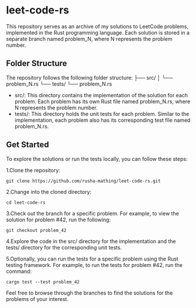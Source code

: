 # leet-code-rs

This repository serves as an archive of my solutions to LeetCode problems, implemented in the Rust programming language. Each solution is stored in a separate branch named problem_N, where N represents the problem number.

## Folder Structure

The repository follows the following folder structure:
├── src/
│   └── problem_N.rs
└── tests/
    └── problem_N.rs

- src/: This directory contains the implementation of the solution for each problem. Each problem has its own Rust file named problem_N.rs, where N represents the problem number.
- tests/: This directory holds the unit tests for each problem. Similar to the implementation, each problem also has its corresponding test file named problem_N.rs.

## Get Started

To explore the solutions or run the tests locally, you can follow these steps:

1.Clone the repository:

```shell
git clone https://github.com/rusha-mathing/leet-code-rs.git
```

2.Change into the cloned directory:

```shell
cd leet-code-rs
```

3.Check out the branch for a specific problem. For example, to view the solution for problem #42, run the following:

```shell
git checkout problem_42
```

4.Explore the code in the src/ directory for the implementation and the tests/ directory for the corresponding unit tests.

5.Optionally, you can run the tests for a specific problem using the Rust testing framework. For example, to run the tests for problem #42, run the command:

```shell
cargo test --test problem_42
```

Feel free to browse through the branches to find the solutions for the problems of your interest.
